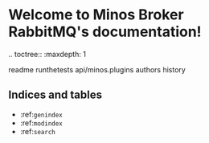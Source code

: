 # Welcome to Minos Broker RabbitMQ's documentation!

.. toctree::
   :maxdepth: 1

   readme
   runthetests
   api/minos.plugins
   authors
   history

## Indices and tables

* :ref:`genindex`
* :ref:`modindex`
* :ref:`search`
